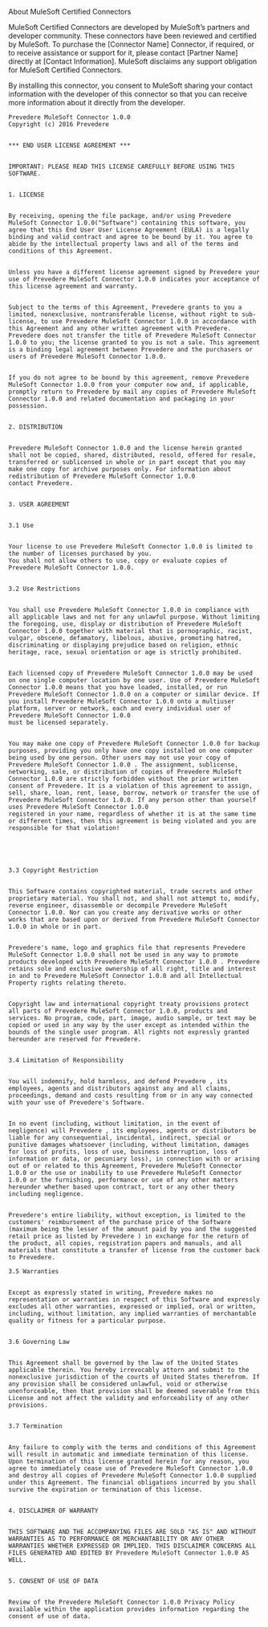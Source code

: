 About MuleSoft Certified Connectors

MuleSoft Certified Connectors are developed by MuleSoft’s partners and developer community. These connectors have been reviewed and certified by MuleSoft. To purchase the [Connector Name] Connector, if required, or to receive assistance or support for it, please contact [Partner Name] directly at [Contact Information]. MuleSoft disclaims any support obligation for MuleSoft Certified Connectors.

By installing this connector, you consent to MuleSoft sharing your contact information with the developer of this connector so that you can receive more information about it directly from the developer.

 	
 	
 	
 	Prevedere MuleSoft Connector 1.0.0 
 	Copyright (c) 2016 Prevedere 
 	
 	
 	*** END USER LICENSE AGREEMENT *** 
 	
 	
 	IMPORTANT: PLEASE READ THIS LICENSE CAREFULLY BEFORE USING THIS SOFTWARE. 
 	
 	
 	1. LICENSE 
 	
 	
 	By receiving, opening the file package, and/or using Prevedere MuleSoft Connector 1.0.0("Software") containing this software, you agree that this End User User License Agreement (EULA) is a legally binding and valid contract and agree to be bound by it. You agree to abide by the intellectual property laws and all of the terms and conditions of this Agreement. 
 	
 	
 	Unless you have a different license agreement signed by Prevedere your use of Prevedere MuleSoft Connector 1.0.0 indicates your acceptance of this license agreement and warranty. 
 	
 	
 	Subject to the terms of this Agreement, Prevedere grants to you a limited, non­exclusive, non­transferable license, without right to sub­license, to use Prevedere MuleSoft Connector 1.0.0 in accordance with this Agreement and any other written agreement with Prevedere. Prevedere does not transfer the title of Prevedere MuleSoft Connector 1.0.0 to you; the license granted to you is not a sale. This agreement is a binding legal agreement between Prevedere and the purchasers or users of Prevedere MuleSoft Connector 1.0.0. 
 	
 	
 	If you do not agree to be bound by this agreement, remove Prevedere MuleSoft Connector 1.0.0 from your computer now and, if applicable, promptly return to Prevedere by mail any copies of Prevedere MuleSoft Connector 1.0.0 and related documentation and packaging in your possession. 
 	
 	
 	2. DISTRIBUTION 
 	
 	
 	Prevedere MuleSoft Connector 1.0.0 and the license herein granted shall not be copied, shared, distributed, re­sold, offered for re­sale, transferred or sub­licensed in whole or in part except that you may make one copy for archive purposes only. For information about redistribution of Prevedere MuleSoft Connector 1.0.0 
 	contact Prevedere. 
 	
 	
 	3. USER AGREEMENT 
 	
 	
 	3.1 Use 
 	
 	
 	Your license to use Prevedere MuleSoft Connector 1.0.0 is limited to the number of licenses purchased by you. 
 	You shall not allow others to use, copy or evaluate copies of Prevedere MuleSoft Connector 1.0.0. 
 	
 	
 	3.2 Use Restrictions 
 	
 	
 	You shall use Prevedere MuleSoft Connector 1.0.0 in compliance with all applicable laws and not for any unlawful purpose. Without limiting the foregoing, use, display or distribution of Prevedere MuleSoft Connector 1.0.0 together with material that is pornographic, racist, vulgar, obscene, defamatory, libelous, abusive, promoting hatred, discriminating or displaying prejudice based on religion, ethnic heritage, race, sexual orientation or age is strictly prohibited. 
 	
 	
 	Each licensed copy of Prevedere MuleSoft Connector 1.0.0 may be used on one single computer location by one user. Use of Prevedere MuleSoft Connector 1.0.0 means that you have loaded, installed, or run Prevedere MuleSoft Connector 1.0.0 on a computer or similar device. If you install Prevedere MuleSoft Connector 1.0.0 onto a multi­user platform, server or network, each and every individual user of Prevedere MuleSoft Connector 1.0.0 
 	must be licensed separately. 
 	
 	
 	You may make one copy of Prevedere MuleSoft Connector 1.0.0 for backup purposes, providing you only have one copy installed on one computer being used by one person. Other users may not use your copy of Prevedere MuleSoft Connector 1.0.0 . The assignment, sublicense, networking, sale, or distribution of copies of Prevedere MuleSoft Connector 1.0.0 are strictly forbidden without the prior written consent of Prevedere. It is a violation of this agreement to assign, sell, share, loan, rent, lease, borrow, network or transfer the use of Prevedere MuleSoft Connector 1.0.0. If any person other than yourself uses Prevedere MuleSoft Connector 1.0.0 
 	registered in your name, regardless of whether it is at the same time or different times, then this agreement is being violated and you are responsible for that violation! 
 	
 	
 	
 	
 	
 	3.3 Copyright Restriction 
 	
 	
 	This Software contains copyrighted material, trade secrets and other proprietary material. You shall not, and shall not attempt to, modify, reverse engineer, disassemble or decompile Prevedere MuleSoft Connector 1.0.0. Nor can you create any derivative works or other works that are based upon or derived from Prevedere MuleSoft Connector 1.0.0 in whole or in part. 
 	
 	
 	Prevedere's name, logo and graphics file that represents Prevedere MuleSoft Connector 1.0.0 shall not be used in any way to promote products developed with Prevedere MuleSoft Connector 1.0.0 . Prevedere retains sole and exclusive ownership of all right, title and interest in and to Prevedere MuleSoft Connector 1.0.0 and all Intellectual Property rights relating thereto. 
 	
 	
 	Copyright law and international copyright treaty provisions protect all parts of Prevedere MuleSoft Connector 1.0.0, products and services. No program, code, part, image, audio sample, or text may be copied or used in any way by the user except as intended within the bounds of the single user program. All rights not expressly granted hereunder are reserved for Prevedere. 
 	
 	
 	3.4 Limitation of Responsibility 
 	
 	
 	You will indemnify, hold harmless, and defend Prevedere , its employees, agents and distributors against any and all claims, proceedings, demand and costs resulting from or in any way connected with your use of Prevedere's Software. 
 	
 	
 	In no event (including, without limitation, in the event of negligence) will Prevedere , its employees, agents or distributors be liable for any consequential, incidental, indirect, special or punitive damages whatsoever (including, without limitation, damages for loss of profits, loss of use, business interruption, loss of information or data, or pecuniary loss), in connection with or arising out of or related to this Agreement, Prevedere MuleSoft Connector 1.0.0 or the use or inability to use Prevedere MuleSoft Connector 1.0.0 or the furnishing, performance or use of any other matters hereunder whether based upon contract, tort or any other theory including negligence. 
 	
 	
 	Prevedere's entire liability, without exception, is limited to the customers' reimbursement of the purchase price of the Software (maximum being the lesser of the amount paid by you and the suggested retail price as listed by Prevedere ) in exchange for the return of the product, all copies, registration papers and manuals, and all materials that constitute a transfer of license from the customer back to Prevedere. 
 	
 	3.5 Warranties 
 	
 	
 	Except as expressly stated in writing, Prevedere makes no representation or warranties in respect of this Software and expressly excludes all other warranties, expressed or implied, oral or written, including, without limitation, any implied warranties of merchantable quality or fitness for a particular purpose. 
 	
 	
 	3.6 Governing Law 
 	
 	
 	This Agreement shall be governed by the law of the United States applicable therein. You hereby irrevocably attorn and submit to the non­exclusive jurisdiction of the courts of United States therefrom. If any provision shall be considered unlawful, void or otherwise unenforceable, then that provision shall be deemed severable from this License and not affect the validity and enforceability of any other provisions. 
 	
 	
 	3.7 Termination 
 	
 	
 	Any failure to comply with the terms and conditions of this Agreement will result in automatic and immediate termination of this license. Upon termination of this license granted herein for any reason, you agree to immediately cease use of Prevedere MuleSoft Connector 1.0.0 and destroy all copies of Prevedere MuleSoft Connector 1.0.0 supplied under this Agreement. The financial obligations incurred by you shall survive the expiration or termination of this license. 
 	
 	
 	4. DISCLAIMER OF WARRANTY 
 	
 	
 	THIS SOFTWARE AND THE ACCOMPANYING FILES ARE SOLD "AS IS" AND WITHOUT 
 	WARRANTIES AS TO PERFORMANCE OR MERCHANTABILITY OR ANY OTHER 
 	WARRANTIES WHETHER EXPRESSED OR IMPLIED. THIS DISCLAIMER CONCERNS ALL 
 	FILES GENERATED AND EDITED BY Prevedere MuleSoft Connector 1.0.0 AS WELL. 
 	
 	
 	5. CONSENT OF USE OF DATA 
 	
 	
 	Review of the Prevedere MuleSoft Connector 1.0.0 Privacy Policy available within the application provides information regarding the consent of use of data. 
 	
 
 
 
